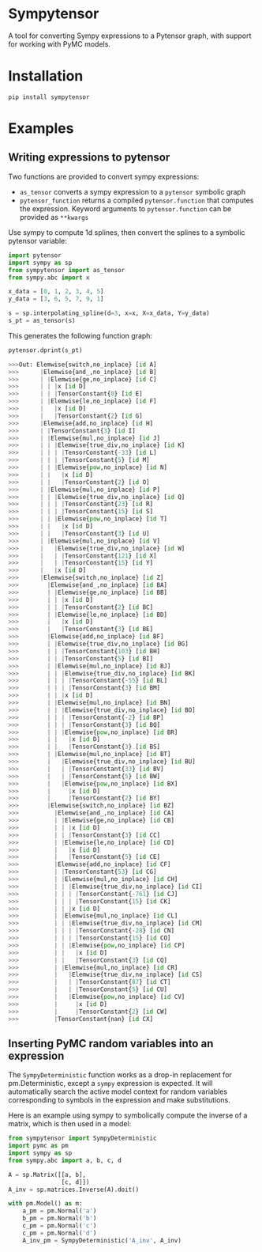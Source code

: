 # Sympytensor

A tool for converting Sympy expressions to a Pytensor graph, with support for working with PyMC models.

# Installation

```text
pip install sympytensor
```

# Examples

## Writing expressions to pytensor
Two functions are provided to convert sympy expressions:

- `as_tensor` converts a sympy expression to a `pytensor` symbolic graph
- `pytensor_function` returns a compiled `pytensor.function` that computes the expression. Keyword arguments to
`pytensor.function` can be provided as `**kwargs`

Use sympy to compute 1d splines, then convert the splines to a symbolic pytensor variable:

```python
import pytensor
import sympy as sp
from sympytensor import as_tensor
from sympy.abc import x

x_data = [0, 1, 2, 3, 4, 5]
y_data = [3, 6, 5, 7, 9, 1]

s = sp.interpolating_spline(d=3, x=x, X=x_data, Y=y_data)
s_pt = as_tensor(s)
```

This generates the following function graph:
```python
pytensor.dprint(s_pt)

>>>Out: Elemwise{switch,no_inplace} [id A]
>>>      |Elemwise{and_,no_inplace} [id B]
>>>      | |Elemwise{ge,no_inplace} [id C]
>>>      | | |x [id D]
>>>      | | |TensorConstant{0} [id E]
>>>      | |Elemwise{le,no_inplace} [id F]
>>>      |   |x [id D]
>>>      |   |TensorConstant{2} [id G]
>>>      |Elemwise{add,no_inplace} [id H]
>>>      | |TensorConstant{3} [id I]
>>>      | |Elemwise{mul,no_inplace} [id J]
>>>      | | |Elemwise{true_div,no_inplace} [id K]
>>>      | | | |TensorConstant{-33} [id L]
>>>      | | | |TensorConstant{5} [id M]
>>>      | | |Elemwise{pow,no_inplace} [id N]
>>>      | |   |x [id D]
>>>      | |   |TensorConstant{2} [id O]
>>>      | |Elemwise{mul,no_inplace} [id P]
>>>      | | |Elemwise{true_div,no_inplace} [id Q]
>>>      | | | |TensorConstant{23} [id R]
>>>      | | | |TensorConstant{15} [id S]
>>>      | | |Elemwise{pow,no_inplace} [id T]
>>>      | |   |x [id D]
>>>      | |   |TensorConstant{3} [id U]
>>>      | |Elemwise{mul,no_inplace} [id V]
>>>      |   |Elemwise{true_div,no_inplace} [id W]
>>>      |   | |TensorConstant{121} [id X]
>>>      |   | |TensorConstant{15} [id Y]
>>>      |   |x [id D]
>>>      |Elemwise{switch,no_inplace} [id Z]
>>>        |Elemwise{and_,no_inplace} [id BA]
>>>        | |Elemwise{ge,no_inplace} [id BB]
>>>        | | |x [id D]
>>>        | | |TensorConstant{2} [id BC]
>>>        | |Elemwise{le,no_inplace} [id BD]
>>>        |   |x [id D]
>>>        |   |TensorConstant{3} [id BE]
>>>        |Elemwise{add,no_inplace} [id BF]
>>>        | |Elemwise{true_div,no_inplace} [id BG]
>>>        | | |TensorConstant{103} [id BH]
>>>        | | |TensorConstant{5} [id BI]
>>>        | |Elemwise{mul,no_inplace} [id BJ]
>>>        | | |Elemwise{true_div,no_inplace} [id BK]
>>>        | | | |TensorConstant{-55} [id BL]
>>>        | | | |TensorConstant{3} [id BM]
>>>        | | |x [id D]
>>>        | |Elemwise{mul,no_inplace} [id BN]
>>>        | | |Elemwise{true_div,no_inplace} [id BO]
>>>        | | | |TensorConstant{-2} [id BP]
>>>        | | | |TensorConstant{3} [id BQ]
>>>        | | |Elemwise{pow,no_inplace} [id BR]
>>>        | |   |x [id D]
>>>        | |   |TensorConstant{3} [id BS]
>>>        | |Elemwise{mul,no_inplace} [id BT]
>>>        |   |Elemwise{true_div,no_inplace} [id BU]
>>>        |   | |TensorConstant{33} [id BV]
>>>        |   | |TensorConstant{5} [id BW]
>>>        |   |Elemwise{pow,no_inplace} [id BX]
>>>        |     |x [id D]
>>>        |     |TensorConstant{2} [id BY]
>>>        |Elemwise{switch,no_inplace} [id BZ]
>>>          |Elemwise{and_,no_inplace} [id CA]
>>>          | |Elemwise{ge,no_inplace} [id CB]
>>>          | | |x [id D]
>>>          | | |TensorConstant{3} [id CC]
>>>          | |Elemwise{le,no_inplace} [id CD]
>>>          |   |x [id D]
>>>          |   |TensorConstant{5} [id CE]
>>>          |Elemwise{add,no_inplace} [id CF]
>>>          | |TensorConstant{53} [id CG]
>>>          | |Elemwise{mul,no_inplace} [id CH]
>>>          | | |Elemwise{true_div,no_inplace} [id CI]
>>>          | | | |TensorConstant{-761} [id CJ]
>>>          | | | |TensorConstant{15} [id CK]
>>>          | | |x [id D]
>>>          | |Elemwise{mul,no_inplace} [id CL]
>>>          | | |Elemwise{true_div,no_inplace} [id CM]
>>>          | | | |TensorConstant{-28} [id CN]
>>>          | | | |TensorConstant{15} [id CO]
>>>          | | |Elemwise{pow,no_inplace} [id CP]
>>>          | |   |x [id D]
>>>          | |   |TensorConstant{3} [id CQ]
>>>          | |Elemwise{mul,no_inplace} [id CR]
>>>          |   |Elemwise{true_div,no_inplace} [id CS]
>>>          |   | |TensorConstant{87} [id CT]
>>>          |   | |TensorConstant{5} [id CU]
>>>          |   |Elemwise{pow,no_inplace} [id CV]
>>>          |     |x [id D]
>>>          |     |TensorConstant{2} [id CW]
>>>          |TensorConstant{nan} [id CX]
```

## Inserting PyMC random variables into an expression

The `SympyDeterministic` function works as a drop-in replacement for pm.Deterministic, except a `sympy` expression is
expected. It will automatically search the active model context for random variables corresponding to symbols in the
expression and make substitutions.

Here is an example using sympy to symbolically compute the inverse of a matrix, which is then used in a model:

```python
from sympytensor import SympyDeterministic
import pymc as pm
import sympy as sp
from sympy.abc import a, b, c, d

A = sp.Matrix([[a, b],
               [c, d]])
A_inv = sp.matrices.Inverse(A).doit()

with pm.Model() as m:
    a_pm = pm.Normal('a')
    b_pm = pm.Normal('b')
    c_pm = pm.Normal('c')
    c_pm = pm.Normal('d')
    A_inv_pm = SympyDeterministic('A_inv', A_inv)
```
